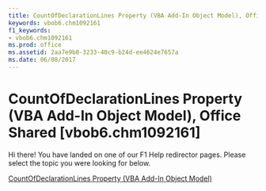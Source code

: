 ```yaml
---
title: CountOfDeclarationLines Property (VBA Add-In Object Model), Office Shared [vbob6.chm1092161]
keywords: vbob6.chm1092161
f1_keywords:
- vbob6.chm1092161
ms.prod: office
ms.assetid: 2aa7e9b8-3233-40c9-b24d-ee4624e7657a
ms.date: 06/08/2017
---
```



# CountOfDeclarationLines Property (VBA Add-In Object Model), Office Shared [vbob6.chm1092161]

Hi there! You have landed on one of our F1 Help redirector pages. Please select the topic you were looking for below.

[CountOfDeclarationLines Property (VBA Add-In Object Model)](http://msdn.microsoft.com/library/b636e7bf-3eca-9af9-f72d-d95bf2a80fd3%28Office.15%29.aspx)


